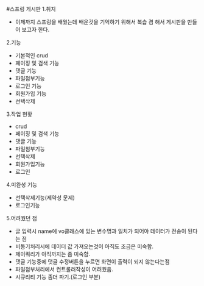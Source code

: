 #스프링 게시판
1.취지
- 이제까지 스프링을 배웠는데 배운것을 기억하기 위해서 복습 겸 해서 게시판을 만들어 보고자 한다.

2.기능
- 기본적인 crud
- 페이징 및 검색 기능 
- 댓글 기능
- 파일첨부기능
- 로그인 기능
- 회원가입 기능
- 선택삭제

3.작업 현황
- crud
- 페이징 및 검색 기능
- 댓글 기능
- 파일첨부기능
- 선택삭제
- 회원가입기능
- 로그인

4.미완성 기능
- 선택삭제기능(제약성 문제)
- 로그인기능

5.어려웠던 점
- 글 입력시 name에 vo클래스에 있는 변수명과 일치가 되어야 데이터가 전송이 된다는 점
- 비동기처리시에 데이터 값 가져오는것이 아직도 조금은 미숙함.
- 제이쿼리가 아직까지는 좀 미숙함.
- 댓글 기능중에 댓글 수정버튼을 누르면 화면이 출력이 되지 않는다는점
- 파일첨부처리에서 컨트롤러작성이 어려웠음.
- 시큐리티 기능 좀더 파기.(로그인 부분)